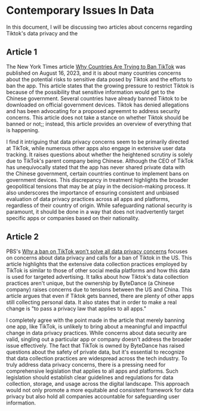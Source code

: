 # Contemporary Issues In Data

In this document, I will be discussing two articles about concerns regarding Tiktok's data privacy and the 

## Article 1

The New York Times article [Why Countries Are Trying to Ban TikTok](https://www.nytimes.com/article/tiktok-ban.html) was published on August 16, 2023, and it is about many countries concerns about the potential risks to sensitive data posed by Tiktok and the efforts to ban the app. This article states that the growing pressure to restrict Tiktok is because of the possibility that sensitive information would get to the Chinese government. Several countries have already banned Tiktok to be downloaded on official government devices. Tiktok has denied allegations and has been advocating for a proposed agreemnt to address security concerns. This article does not take a stance on whether Tiktok should be banned or not;; instead, this article provides an overview of everything that is happening.

I find it intriguing that data privacy concerns seem to be primarily directed at TikTok, while numerous other apps also engage in extensive user data tracking. It raises questions about whether the heightened scrutiny is solely due to TikTok's parent company being Chinese. Although the CEO of TikTok has unequivocally stated that the app has never shared private data with the Chinese government, certain countries continue to implement bans on government devices. This discrepancy in treatment highlights the broader geopolitical tensions that may be at play in the decision-making process. It also underscores the importance of ensuring consistent and unbiased evaluation of data privacy practices across all apps and platforms, regardless of their country of origin. While safeguarding national security is paramount, it should be done in a way that does not inadvertently target specific apps or companies based on their nationality.


## Article 2

PBS's [Why a ban on TikTok won’t solve all data privacy concerns](https://www.pbs.org/newshour/nation/why-a-ban-on-tiktok-wont-solve-all-data-privacy-concerns) focuses on concerns about data privacy and calls for a ban of Tiktok in the US. This article highlights that the extensive data collection practices employed by TikTok is similar to those of other social media platforms and how this data is used for targeted advertising. It talks about how Tiktok's data collection practices aren't unique, but the ownership by ByteDance (a Chinese company) raises concerns due to tensions between the US and China. This article argues that even if Tiktok gets banned, there are plenty of other apps still collecting personal data. It also states that in order to make a real change is "to pass a privacy law that applies to all apps."

I completely agree with the point made in the article that merely banning one app, like TikTok, is unlikely to bring about a meaningful and impactful change in data privacy practices. While concerns about data security are valid, singling out a particular app or company doesn't address the broader issue effectively. The fact that TikTok is owned by ByteDance has raised questions about the safety of private data, but it's essential to recognize that data collection practices are widespread across the tech industry. To truly address data privacy concerns, there is a pressing need for comprehensive legislation that applies to all apps and platforms. Such legislation should establish clear guidelines and regulations for data collection, storage, and usage across the digital landscape. This approach would not only promote a more equitable and consistent framework for data privacy but also hold all companies accountable for safeguarding user information.